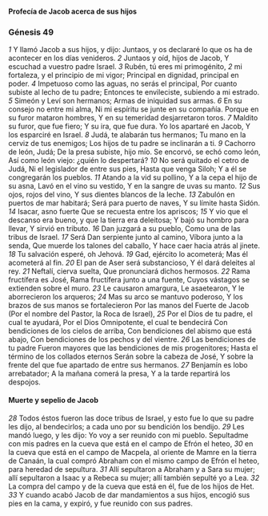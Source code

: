 #### Profecía de Jacob acerca de sus hijos

### Génesis 49

_1_ Y llamó Jacob a sus hijos, y dijo: Juntaos, y os declararé lo que os ha de acontecer en los días venideros. 
_2_ Juntaos y oíd, hijos de Jacob, Y escuchad a vuestro padre Israel. 
_3_ Rubén, tú eres mi primogénito, 
_2_ mi fortaleza, y el principio de mi vigor; Principal en dignidad, principal en poder. 
_4_ Impetuoso como las aguas, no serás el principal, Por cuanto subiste al lecho de tu padre; Entonces te envileciste, subiendo a mi estrado. 
_5_ Simeón y Leví son hermanos; Armas de iniquidad sus armas. 
_6_ En su consejo no entre mi alma, Ni mi espíritu se junte en su compañía. Porque en su furor mataron hombres, Y en su temeridad desjarretaron toros. 
_7_ Maldito su furor, que fue fiero; Y su ira, que fue dura. Yo los apartaré en Jacob, Y los esparciré en Israel. 
_8_ Judá, te alabarán tus hermanos; Tu mano en la cerviz de tus enemigos; Los hijos de tu padre se inclinarán a ti. 
_9_ Cachorro de león, Judá; De la presa subiste, hijo mío. Se encorvó, se echó como león, Así como león viejo: ¿quién lo despertará? 
_10_ No será quitado el cetro de Judá, Ni el legislador de entre sus pies, Hasta que venga Siloh; Y a él se congregarán los pueblos. 
_11_ Atando a la vid su pollino, Y a la cepa el hijo de su asna, Lavó en el vino su vestido, Y en la sangre de uvas su manto. 
_12_ Sus ojos, rojos del vino, Y sus dientes blancos de la leche. 
_13_ Zabulón en puertos de mar habitará; Será para puerto de naves, Y su límite hasta Sidón. 
_14_ Isacar, asno fuerte Que se recuesta entre los apriscos; 
_15_ Y vio que el descanso era bueno, y que la tierra era deleitosa; Y bajó su hombro para llevar, Y sirvió en tributo. 
_16_ Dan juzgará a su pueblo, Como una de las tribus de Israel. 
_17_ Será Dan serpiente junto al camino, Víbora junto a la senda, Que muerde los talones del caballo, Y hace caer hacia atrás al jinete. 
_18_ Tu salvación esperé, oh Jehová. 
_19_ Gad, ejército lo acometerá; Mas él acometerá al fin. 
_20_ El pan de Aser será substancioso, Y él dará deleites al rey. 
_21_ Neftalí, cierva suelta, Que pronunciará dichos hermosos. 
_22_ Rama fructífera es José, Rama fructífera junto a una fuente, Cuyos vástagos se extienden sobre el muro. 
_23_ Le causaron amargura, Le asaetearon, Y le aborrecieron los arqueros; 
_24_ Mas su arco se mantuvo poderoso, Y los brazos de sus manos se fortalecieron Por las manos del Fuerte de Jacob (Por el nombre del Pastor, la Roca de Israel), 
_25_ Por el Dios de tu padre, el cual te ayudará, Por el Dios Omnipotente, el cual te bendecirá Con bendiciones de los cielos de arriba, Con bendiciones del abismo que está abajo, Con bendiciones de los pechos y del vientre. 
_26_ Las bendiciones de tu padre Fueron mayores que las bendiciones de mis progenitores; Hasta el término de los collados eternos Serán sobre la cabeza de José, Y sobre la frente del que fue apartado de entre sus hermanos. 
_27_ Benjamín es lobo arrebatador; A la mañana comerá la presa, Y a la tarde repartirá los despojos. 

#### Muerte y sepelio de Jacob

_28_ Todos éstos fueron las doce tribus de Israel, y esto fue lo que su padre les dijo, al bendecirlos; a cada uno por su bendición los bendijo. 
_29_ Les mandó luego, y les dijo: Yo voy a ser reunido con mi pueblo. Sepultadme con mis padres en la cueva que está en el campo de Efrón el heteo, 
_30_ en la cueva que está en el campo de Macpela, al oriente de Mamre en la tierra de Canaán, la cual compró Abraham con el mismo campo de Efrón el heteo, para heredad de sepultura. 
_31_ Allí sepultaron a Abraham y a Sara su mujer; allí sepultaron a Isaac y a Rebeca su mujer; allí también sepulté yo a Lea. 
_32_ La compra del campo y de la cueva que está en él, fue de los hijos de Het. 
_33_ Y cuando acabó Jacob de dar mandamientos a sus hijos, encogió sus pies en la cama, y expiró, y fue reunido con sus padres. 


